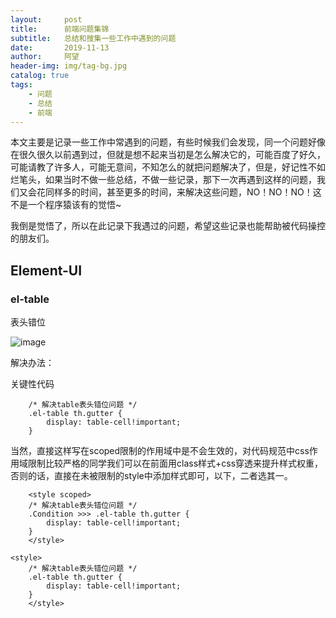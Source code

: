 ```yaml
---
layout:     post
title:      前端问题集锦
subtitle:   总结和搜集一些工作中遇到的问题
date:       2019-11-13
author:     阿望
header-img: img/tag-bg.jpg
catalog: true
tags:
    - 问题
    - 总结
    - 前端
---
```


本文主要是记录一些工作中常遇到的问题，有些时候我们会发现，同一个问题好像在很久很久以前遇到过，但就是想不起来当初是怎么解决它的，可能百度了好久，可能请教了许多人，可能无意间，不知怎么的就把问题解决了，但是，好记性不如烂笔头，如果当时不做一些总结，不做一些记录，那下一次再遇到这样的问题，我们又会花同样多的时间，甚至更多的时间，来解决这些问题，NO！NO！NO！这不是一个程序猿该有的觉悟~

我倒是觉悟了，所以在此记录下我遇过的问题，希望这些记录也能帮助被代码操控的朋友们。

## Element-UI

### el-table

表头错位

![image](https://awang0608.github.io/img/2019-11-13/table-header-dislocation.jpg)

解决办法：

关键性代码
    
```
    /* 解决table表头错位问题 */
    .el-table th.gutter {
        display: table-cell!important;
    }
```
当然，直接这样写在scoped限制的作用域中是不会生效的，对代码规范中css作用域限制比较严格的同学我们可以在前面用class样式+css穿透来提升样式权重，否则的话，直接在未被限制的style中添加样式即可，以下，二者选其一。

```
    <style scoped>
    /* 解决table表头错位问题 */
    .Condition >>> .el-table th.gutter {
        display: table-cell!important;
    }
    </style>
```
```
<style>
    /* 解决table表头错位问题 */
    .el-table th.gutter {
        display: table-cell!important;
    }
    </style>
```